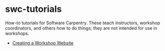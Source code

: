swc-tutorials
=============

How-to tutorials for Software Carpentry.
These teach instructors, workshop coordinators, and others how to do things;
they are not intended for use in workshops.

*  [Creating a Workshop Website](creating-a-workshop-website/index.html)

